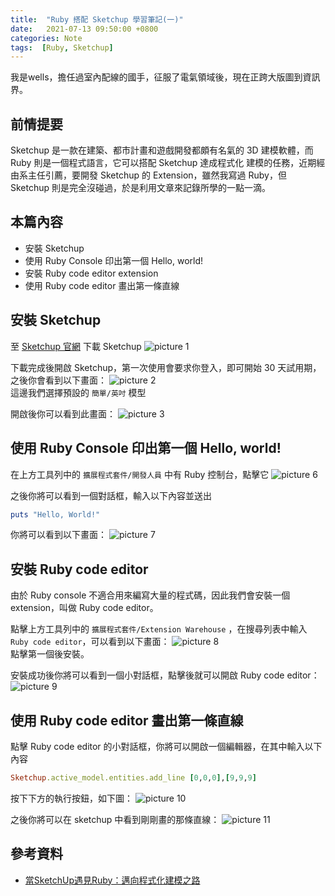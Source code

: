 ```yaml
---
title:  "Ruby 搭配 Sketchup 學習筆記(一)"
date:   2021-07-13 09:50:00 +0800
categories: Note
tags:  [Ruby, Sketchup]
--- 
```


我是wells，擔任過室內配線的國手，征服了電氣領域後，現在正跨大版圖到資訊界。
## 前情提要
Sketchup 是一款在建築、都市計畫和遊戲開發都頗有名氣的 3D 建模軟體，而 Ruby 則是一個程式語言，它可以搭配 Sketchup 達成程式化 建模的任務，近期經由系主任引薦，要開發 Sketchup 的 Extension，雖然我寫過 Ruby，但 Sketchup 則是完全沒碰過，於是利用文章來記錄所學的一點一滴。

## 本篇內容
- 安裝 Sketchup
- 使用 Ruby Console 印出第一個 Hello, world!
- 安裝 Ruby code editor extension
- 使用 Ruby code editor 畫出第一條直線

## 安裝 Sketchup
至 [Sketchup 官網](https://www.sketchup.com/zh-TW/try-sketchup) 下載 Sketchup
![picture 1](/assets/images/2021-07-13-Ruby搭配Sketchup學習筆記-ddab56e94a754e47b63c57d5844d6ee16a075cfcf2ef089afff5fefabf09e623.png)  

下載完成後開啟 Sketchup，第一次使用會要求你登入，即可開始 30 天試用期，之後你會看到以下畫面：
![picture 2](/assets/images/2021-07-13-Ruby搭配Sketchup學習筆記-3c7612b7a08cfc2138fec51a7811cedc3e1f479c4b21bdffcc455848b14b4755.png)  
這邊我們選擇預設的 `簡單/英吋` 模型

開啟後你可以看到此畫面：
![picture 3](/assets/images/2021-07-13-Ruby搭配Sketchup學習筆記-a256919ad900008167ddc792d34c5d2d5855d093524b1bd6ec917ecb1b24d6bc.png)  

## 使用 Ruby Console 印出第一個 Hello, world!
在上方工具列中的 `擴展程式套件/開發人員` 中有 Ruby 控制台，點擊它
![picture 6](/assets/images/2021-07-13-Ruby搭配Sketchup學習筆記-da90a28597e4fe7254230b8a83ce0a1116b1193851b2cab1b8e367d54d67a5b4.png)  
 
之後你將可以看到一個對話框，輸入以下內容並送出
```ruby
puts "Hello, World!"
```
你將可以看到以下畫面：
![picture 7](/assets/images/2021-07-13-Ruby搭配Sketchup學習筆記-8c23915bf8d8decbbb43f2cbdde3e887ae40fcb8e6c421292299d429a3aec02f.png)  

## 安裝 Ruby code editor
由於 Ruby console 不適合用來編寫大量的程式碼，因此我們會安裝一個 extension，叫做 Ruby code editor。

點擊上方工具列中的 `擴展程式套件/Extension Warehouse` ，在搜尋列表中輸入 `Ruby code editor`，可以看到以下畫面：
![picture 8](/assets/images/2021-07-13-Ruby搭配Sketchup學習筆記-ec673e326bdfed81faa089104fb51c2594ac7bfd62bb16f148f65aa9d81cd88c.png)  
點擊第一個後安裝。

安裝成功後你將可以看到一個小對話框，點擊後就可以開啟 Ruby code editor：
![picture 9](/assets/images/2021-07-13-Ruby搭配Sketchup學習筆記-8656ae86cbd3b1f59f9b41c0f76498bbe4e35fe20ae9d5e1e3808d5915ecd1ea.png)  


## 使用 Ruby code editor 畫出第一條直線
點擊 Ruby code editor 的小對話框，你將可以開啟一個編輯器，在其中輸入以下內容
```ruby
Sketchup.active_model.entities.add_line [0,0,0],[9,9,9]
```
按下下方的執行按鈕，如下圖：
![picture 10](/assets/images/2021-07-13-Ruby搭配Sketchup學習筆記-164e01596587f60809ffcc6495c5df6b32f4209d25c10c2fdc3efecdde939f57.png)  

之後你將可以在 sketchup 中看到剛剛畫的那條直線：
![picture 11](/assets/images/2021-07-13-Ruby搭配Sketchup學習筆記-2683a2613fc163479426cdde4f3065c058342b48845327a637f85b78d4214b46.png)  

## 參考資料
- [當SketchUp遇見Ruby：邁向程式化建模之路](https://www.books.com.tw/products/0010683532)

